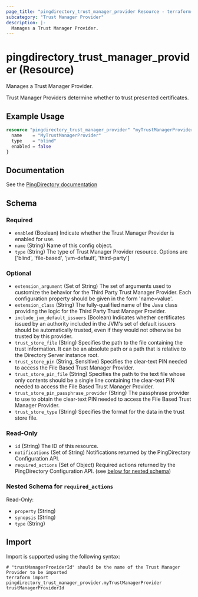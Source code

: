 ```yaml
---
page_title: "pingdirectory_trust_manager_provider Resource - terraform-provider-pingdirectory"
subcategory: "Trust Manager Provider"
description: |-
  Manages a Trust Manager Provider.
---
```


# pingdirectory_trust_manager_provider (Resource)

Manages a Trust Manager Provider.

Trust Manager Providers determine whether to trust presented certificates.

## Example Usage

```terraform
resource "pingdirectory_trust_manager_provider" "myTrustManagerProvider" {
  name    = "MyTrustManagerProvider"
  type    = "blind"
  enabled = false
}
```

## Documentation
See the [PingDirectory documentation](https://docs.pingidentity.com/r/en-us/pingdirectory-93/pd_ds_config_key_trust_mgr_providers)

<!-- schema generated by tfplugindocs -->
## Schema

### Required

- `enabled` (Boolean) Indicate whether the Trust Manager Provider is enabled for use.
- `name` (String) Name of this config object.
- `type` (String) The type of Trust Manager Provider resource. Options are ['blind', 'file-based', 'jvm-default', 'third-party']

### Optional

- `extension_argument` (Set of String) The set of arguments used to customize the behavior for the Third Party Trust Manager Provider. Each configuration property should be given in the form 'name=value'.
- `extension_class` (String) The fully-qualified name of the Java class providing the logic for the Third Party Trust Manager Provider.
- `include_jvm_default_issuers` (Boolean) Indicates whether certificates issued by an authority included in the JVM's set of default issuers should be automatically trusted, even if they would not otherwise be trusted by this provider.
- `trust_store_file` (String) Specifies the path to the file containing the trust information. It can be an absolute path or a path that is relative to the Directory Server instance root.
- `trust_store_pin` (String, Sensitive) Specifies the clear-text PIN needed to access the File Based Trust Manager Provider.
- `trust_store_pin_file` (String) Specifies the path to the text file whose only contents should be a single line containing the clear-text PIN needed to access the File Based Trust Manager Provider.
- `trust_store_pin_passphrase_provider` (String) The passphrase provider to use to obtain the clear-text PIN needed to access the File Based Trust Manager Provider.
- `trust_store_type` (String) Specifies the format for the data in the trust store file.

### Read-Only

- `id` (String) The ID of this resource.
- `notifications` (Set of String) Notifications returned by the PingDirectory Configuration API.
- `required_actions` (Set of Object) Required actions returned by the PingDirectory Configuration API. (see [below for nested schema](#nestedatt--required_actions))

<a id="nestedatt--required_actions"></a>
### Nested Schema for `required_actions`

Read-Only:

- `property` (String)
- `synopsis` (String)
- `type` (String)

## Import

Import is supported using the following syntax:

```shell
# "trustManagerProviderId" should be the name of the Trust Manager Provider to be imported
terraform import pingdirectory_trust_manager_provider.myTrustManagerProvider trustManagerProviderId
```


